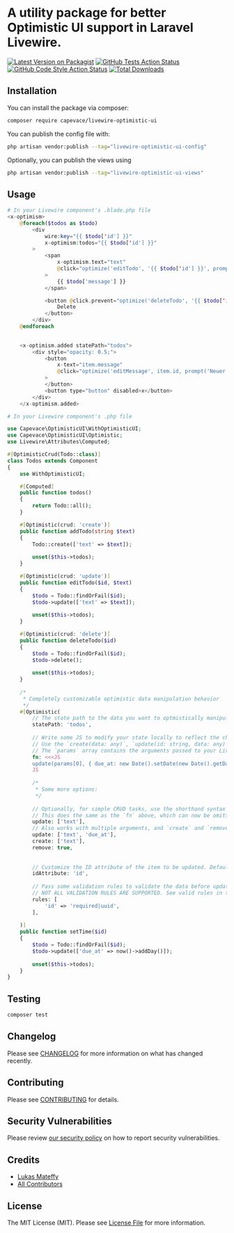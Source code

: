 # A utility package for better Optimistic UI support in Laravel Livewire.

[![Latest Version on Packagist](https://img.shields.io/packagist/v/capevace/livewire-optimistic-ui.svg?style=flat-square)](https://packagist.org/packages/capevace/livewire-optimistic-ui)
[![GitHub Tests Action Status](https://img.shields.io/github/actions/workflow/status/capevace/livewire-optimistic-ui/run-tests.yml?branch=main&label=tests&style=flat-square)](https://github.com/capevace/livewire-optimistic-ui/actions?query=workflow%3Arun-tests+branch%3Amain)
[![GitHub Code Style Action Status](https://img.shields.io/github/actions/workflow/status/capevace/livewire-optimistic-ui/fix-php-code-style-issues.yml?branch=main&label=code%20style&style=flat-square)](https://github.com/capevace/livewire-optimistic-ui/actions?query=workflow%3A"Fix+PHP+code+style+issues"+branch%3Amain)
[![Total Downloads](https://img.shields.io/packagist/dt/capevace/livewire-optimistic-ui.svg?style=flat-square)](https://packagist.org/packages/capevace/livewire-optimistic-ui)

## Installation

You can install the package via composer:

```bash
composer require capevace/livewire-optimistic-ui
```

You can publish the config file with:

```bash
php artisan vendor:publish --tag="livewire-optimistic-ui-config"
```

Optionally, you can publish the views using

```bash
php artisan vendor:publish --tag="livewire-optimistic-ui-views"
```

## Usage

```php
# In your Livewire component's .blade.php file
<x-optimism>
	@foreach($todos as $todo)
        <div
            wire:key="{{ $todo['id'] }}"
            x-optimism:todos="{{ $todo['id'] }}"
        >
            <span
                x-optimism.text="text"
                @click="optimize('editTodo', '{{ $todo['id'] }}', prompt('Edited text'))"
            >
                {{ $todo['message'] }}
            </span>

            <button @click.prevent="optimize('deleteTodo', '{{ $todo['id'] }}')">
                Delete
            </button>
        </div>
    @endforeach
        

    <x-optimism.added statePath="todos">
        <div style="opacity: 0.5;">
            <button
                x-text="item.message"
                @click="optimize('editMessage', item.id, prompt('Neuer Text'))"
            >
            </button>
            <button type="button" disabled>x</button>
        </div>
    </x-optimism.added>
```

```php
# In your Livewire component's .php file

use Capevace\OptimisticUI\WithOptimisticUI;
use Capevace\OptimisticUI\Optimistic;
use Livewire\Attributes\Computed;

#[OptimisticCrud(Todo::class)]
class Todos extends Component
{
    use WithOptimisticUI;

    #[Computed]
    public function todos()
    {
        return Todo::all();
    }

    #[Optimistic(crud: 'create')]
    public function addTodo(string $text)
    {
        Todo::create(['text' => $text]);
        
        unset($this->todos);
    }

    #[Optimistic(crud: 'update')]
    public function editTodo($id, $text)
    {
        $todo = Todo::findOrFail($id);
        $todo->update(['text' => $text]);
        
        unset($this->todos);
    }

    #[Optimistic(crud: 'delete')]
    public function deleteTodo($id)
    {
        $todo = Todo::findOrFail($id);
        $todo->delete();
        
        unset($this->todos);
    }
    
    /*
     * Completely customizable optimistic data manipulation behavior
     */
    #[Optimistic(
        // The state path to the data you want to optmistically manipulate locally.
        statePath: 'todos',
        
        // Write some JS to modify your state locally to reflect the changes you expect to happen.
        // Use the `create(data: any)`, `update(id: string, data: any)` or `remove(id: string)` functions to update the state.
        // The `params` array contains the arguments passed to your Livewire `setTime` function, in this case the ID of the todo item.
        fn: <<<JS
        update(params[0], { due_at: new Date().setDate(new Date().getDate() + 1) });
        JS
        
        /*
         * Some more options:
         */
        
        // Optionally, for simple CRUD tasks, use the shorthand syntax and to update item data by just mapping function arguments to the statePath.
        // This does the same as the `fn` above, which can now be omitted. It
        update: ['text'],
        // Also works with multiple arguments, and `create` and `remove` functions. 
        update: ['text', 'due_at'],
        create: ['text'],
        remove: true,
        
        
        // Customize the ID attribute of the item to be updated. Defaults to 'id'.
        idAttribute: 'id',
        
        // Pass some validation rules to validate the data before updating the state. Uses the parameter names of the function.
        // NOT ALL VALIDATION RULES ARE SUPPORTED. See valid rules in the documentation below.
        rules: [
            'id' => 'required|uuid',
        ],
        
    )]
    public function setTime($id)
    {
        $todo = Todo::findOrFail($id);
        $todo->update(['due_at' => now()->addDay()]);
        
        unset($this->todos);
    }
}


```

## Testing

```bash
composer test
```

## Changelog

Please see [CHANGELOG](CHANGELOG.md) for more information on what has changed recently.

## Contributing

Please see [CONTRIBUTING](CONTRIBUTING.md) for details.

## Security Vulnerabilities

Please review [our security policy](../../security/policy) on how to report security vulnerabilities.

## Credits

- [Lukas Mateffy](https://github.com/Capevace)
- [All Contributors](../../contributors)

## License

The MIT License (MIT). Please see [License File](LICENSE.md) for more information.
